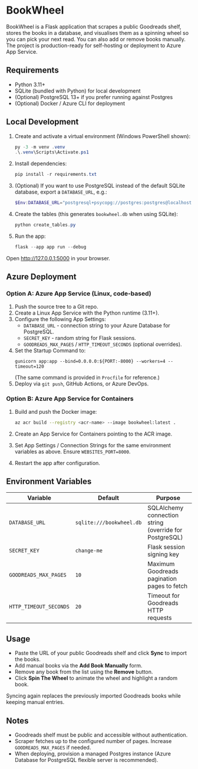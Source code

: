 # BookWheel

BookWheel is a Flask application that scrapes a public Goodreads shelf, stores the books in a database, and visualises them as a spinning wheel so you can pick your next read. You can also add or remove books manually. The project is production-ready for self-hosting or deployment to Azure App Service.

## Requirements

- Python 3.11+
- SQLite (bundled with Python) for local development
- (Optional) PostgreSQL 13+ if you prefer running against Postgres
- (Optional) Docker / Azure CLI for deployment

## Local Development

1. Create and activate a virtual environment (Windows PowerShell shown):

   ```powershell
   py -3 -m venv .venv
   .\.venv\Scripts\Activate.ps1
   ```

2. Install dependencies:

   ```powershell
   pip install -r requirements.txt
   ```

3. (Optional) If you want to use PostgreSQL instead of the default SQLite database, export a `DATABASE_URL`, e.g.:

   ```powershell
   $Env:DATABASE_URL="postgresql+psycopg://postgres:postgres@localhost:5432/bookwheel"
   ```

4. Create the tables (this generates `bookwheel.db` when using SQLite):

   ```powershell
   python create_tables.py
   ```

5. Run the app:

   ```powershell
   flask --app app run --debug
   ```

Open http://127.0.0.1:5000 in your browser.

## Azure Deployment

### Option A: Azure App Service (Linux, code-based)

1. Push the source tree to a Git repo.
2. Create a Linux App Service with the Python runtime (3.11+).
3. Configure the following App Settings:
   - `DATABASE_URL` - connection string to your Azure Database for PostgreSQL.
   - `SECRET_KEY` - random string for Flask sessions.
   - `GOODREADS_MAX_PAGES` / `HTTP_TIMEOUT_SECONDS` (optional overrides).
4. Set the Startup Command to:
   ```
   gunicorn app:app --bind=0.0.0.0:${PORT:-8000} --workers=4 --timeout=120
   ```
   (The same command is provided in `Procfile` for reference.)
5. Deploy via `git push`, GitHub Actions, or Azure DevOps.

### Option B: Azure App Service for Containers

1. Build and push the Docker image:

   ```bash
   az acr build --registry <acr-name> --image bookwheel:latest .
   ```

2. Create an App Service for Containers pointing to the ACR image.
3. Set App Settings / Connection Strings for the same environment variables as above. Ensure `WEBSITES_PORT=8000`.
4. Restart the app after configuration.

## Environment Variables

| Variable | Default | Purpose |
| --- | --- | --- |
| `DATABASE_URL` | `sqlite:///bookwheel.db` | SQLAlchemy connection string (override for PostgreSQL) |
| `SECRET_KEY` | `change-me` | Flask session signing key |
| `GOODREADS_MAX_PAGES` | `10` | Maximum Goodreads pagination pages to fetch |
| `HTTP_TIMEOUT_SECONDS` | `20` | Timeout for Goodreads HTTP requests |

## Usage

- Paste the URL of your public Goodreads shelf and click **Sync** to import the books.
- Add manual books via the **Add Book Manually** form.
- Remove any book from the list using the **Remove** button.
- Click **Spin The Wheel** to animate the wheel and highlight a random book.

Syncing again replaces the previously imported Goodreads books while keeping manual entries.

## Notes

- Goodreads shelf must be public and accessible without authentication.
- Scraper fetches up to the configured number of pages. Increase `GOODREADS_MAX_PAGES` if needed.
- When deploying, provision a managed Postgres instance (Azure Database for PostgreSQL flexible server is recommended).
